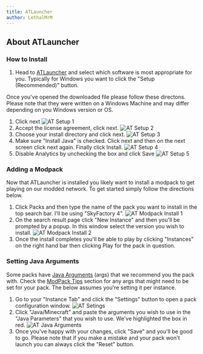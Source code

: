 ```yaml
---
title: ATLauncher
author: LethalMrM
---
```


## About ATLauncher


### How to Install
1. Head to [ATLauncher](https://atlauncher.com/downloads) and select which software is most appropriate for you. Typically for Windows you want to click the "Setup (Recommended)" button.

Once you've opened the downloaded file please follow these directons. Please note that they were written on a Windows Machine and may differ depending on you Windows version or OS.

1. Click next
![AT Setup 1](/assets/images/atlauncher/at_setup_1.png)
2. Accept the license agreement, click next. 
![AT Setup 2](/assets/images/atlauncher/at_setup_2.png)
3. Choose your install directory and click next.
![AT Setup 3](/assets/images/atlauncher/at_setup_3.png)
4. Make sure "Install Java" is checked. Click next and then on the next screen click next again. Finally click Install.
![AT Setup 4](/assets/images/atlauncher/at_setup_4.png)
5. Disable Analytics by unchecking the box and click Save
![AT Setup 5](/assets/images/atlauncher/at_setup_5.png)

### Adding a Modpack

Now that ATLauncher is installed you likely want to install a modpack to get playing on our modded network. To get started simply follow the directions below.

1. Click Packs and then type the name of the pack you want to install in the top search bar. I'll be using "SkyFactory 4".
![AT Modpack Install 1](/assets/images/atlauncher/at_modpack_install_1.png)
2. On the search result page click "New Instance" and then you'll be prompted by a popup. In this window select the version you wish to install.
![AT Modpack Install 2](/assets/images/atlauncher/at_modpack_install_2.png)
3. Once the install completes you'll be able to play by clicking "Instances" on the right hand bar then clicking Play for the pack in question.

### Setting Java Arguments
Some packs have [Java Arguments](/home/guides/java-args/) (args) that we recommend you the pack with. Check the [ModPack Tips](/modpack-tips/) section for any args that might need to be set for your pack. The below assumes you're setting it per instance.

1. Go to your "Instance Tab" and click the "Settings" button to open a pack configuration window.
![AT Setings](/assets/images/atlauncher/at_settings_1.png)
2. Click "Java/Minecraft" and paste the arguments you wish to use in the "Java Parameters" that you wish to use. We've highlighted the box in red.
![AT Java Arguments](/assets/images/atlauncher/at_java_arguments.png)
3. Once you've happy with your changes, click "Save" and you'll be good to go. Please note that if you make a mistake and your pack won't launch you can always click the "Reset" button.
